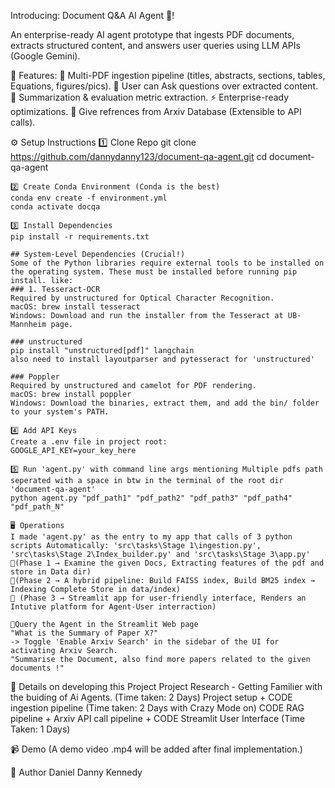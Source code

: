Introducing: Document Q&A AI Agent 📄!

An enterprise-ready AI agent prototype that ingests PDF documents, extracts structured content, and answers user queries using LLM APIs (Google Gemini).

🚀 Features:
    📂 Multi-PDF ingestion pipeline (titles, abstracts, sections, tables, Equations, figures/pics).
    🤖 User can Ask questions over extracted content.
    📝 Summarization & evaluation metric extraction.
    ⚡ Enterprise-ready optimizations.
    🔌 Give refrences from Arxiv Database (Extensible to API calls).

⚙️ Setup Instructions
    1️⃣ Clone Repo 
    git clone https://github.com/dannydanny123/document-qa-agent.git
    cd document-qa-agent

    2️⃣ Create Conda Environment (Conda is the best)
    conda env create -f environment.yml
    conda activate docqa

    3️⃣ Install Dependencies
    pip install -r requirements.txt

    ## System-Level Dependencies (Crucial!)
    Some of the Python libraries require external tools to be installed on the operating system. These must be installed before running pip install. like:
    ### 1. Tesseract-OCR
    Required by unstructured for Optical Character Recognition.
    macOS: brew install tesseract
    Windows: Download and run the installer from the Tesseract at UB-Mannheim page.

    ### unstructured
    pip install "unstructured[pdf]" langchain
    also need to install layoutparser and pytesseract for 'unstructured'

    ### Poppler
    Required by unstructured and camelot for PDF rendering.
    macOS: brew install poppler
    Windows: Download the binaries, extract them, and add the bin/ folder to your system's PATH.

    4️⃣ Add API Keys
    Create a .env file in project root:
    GOOGLE_API_KEY=your_key_here

    5️⃣ Run 'agent.py' with command line args mentioning Multiple pdfs path seperated with a space in btw in the terminal of the root dir 'document-qa-agent'
    python agent.py "pdf_path1" "pdf_path2" "pdf_path3" "pdf_path4" "pdf_path_N"

    🖥️ Operations
    I made 'agent.py' as the entry to my app that calls of 3 python scripts Automatically: 'src\tasks\Stage 1\ingestion.py', 'src\tasks\Stage 2\Index_builder.py' and 'src\tasks\Stage 3\app.py'
    🚀(Phase 1 → Examine the given Docs, Extracting features of the pdf and store in Data dir)
    🚀(Phase 2 → A hybrid pipeline: Build FAISS index, Build BM25 index → Indexing Complete Store in data/index)
    🚀 (Phase 3 → Streamlit app for user-friendly interface, Renders an Intutive platform for Agent-User interraction)
    
    🔌Query the Agent in the Streamlit Web page
    "What is the Summary of Paper X?"
    -> Toggle 'Enable Arxiv Search' in the sidebar of the UI for activating Arxiv Search.
    "Summarise the Document, also find more papers related to the given documents !"

🔮 Details on developing this Project
    Project Research - Getting Familier with the buiding of Ai Agents. (Time taken: 2 Days)
    Project setup + CODE ingestion pipeline (Time taken: 2 Days with Crazy Mode on)
    CODE RAG pipeline + Arxiv API call pipeline + CODE Streamlit User Interface (Time Taken: 1 Days)

📹 Demo
    (A demo video .mp4 will be added after final implementation.)

👤 Author
    Daniel Danny Kennedy